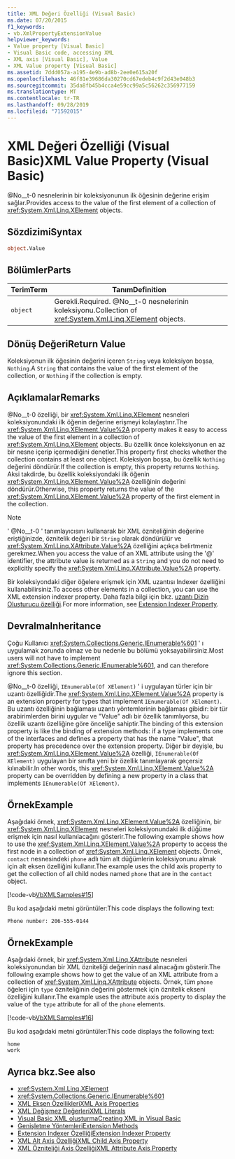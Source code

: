 ```yaml
---
title: XML Değeri Özelliği (Visual Basic)
ms.date: 07/20/2015
f1_keywords:
- vb.XmlPropertyExtensionValue
helpviewer_keywords:
- Value property [Visual Basic]
- Visual Basic code, accessing XML
- XML axis [Visual Basic], Value
- XML Value property [Visual Basic]
ms.assetid: 7ddd057a-a195-4e9b-ad8b-2ee0e615a20f
ms.openlocfilehash: 46f81e39686da30270cd67edeb4c9f2d43e048b3
ms.sourcegitcommit: 35da8fb45b4cca4e59cc99a5c56262c356977159
ms.translationtype: MT
ms.contentlocale: tr-TR
ms.lasthandoff: 09/28/2019
ms.locfileid: "71592015"
---
```

# <a name="xml-value-property-visual-basic"></a><span data-ttu-id="b6985-102">XML Değeri Özelliği (Visual Basic)</span><span class="sxs-lookup"><span data-stu-id="b6985-102">XML Value Property (Visual Basic)</span></span>

<span data-ttu-id="b6985-103">@No__t-0 nesnelerinin bir koleksiyonunun ilk öğesinin değerine erişim sağlar.</span><span class="sxs-lookup"><span data-stu-id="b6985-103">Provides access to the value of the first element of a collection of <xref:System.Xml.Linq.XElement> objects.</span></span>

## <a name="syntax"></a><span data-ttu-id="b6985-104">Sözdizimi</span><span class="sxs-lookup"><span data-stu-id="b6985-104">Syntax</span></span>

```vb
object.Value
```

## <a name="parts"></a><span data-ttu-id="b6985-105">Bölümler</span><span class="sxs-lookup"><span data-stu-id="b6985-105">Parts</span></span>

|<span data-ttu-id="b6985-106">Terim</span><span class="sxs-lookup"><span data-stu-id="b6985-106">Term</span></span>|<span data-ttu-id="b6985-107">Tanım</span><span class="sxs-lookup"><span data-stu-id="b6985-107">Definition</span></span>|  
|---|---|  
|`object`|<span data-ttu-id="b6985-108">Gerekli.</span><span class="sxs-lookup"><span data-stu-id="b6985-108">Required.</span></span> <span data-ttu-id="b6985-109">@No__t-0 nesnelerinin koleksiyonu.</span><span class="sxs-lookup"><span data-stu-id="b6985-109">Collection of <xref:System.Xml.Linq.XElement> objects.</span></span>|  

## <a name="return-value"></a><span data-ttu-id="b6985-110">Dönüş Değeri</span><span class="sxs-lookup"><span data-stu-id="b6985-110">Return Value</span></span>

 <span data-ttu-id="b6985-111">Koleksiyonun ilk öğesinin değerini içeren `String` veya koleksiyon boşsa, `Nothing`.</span><span class="sxs-lookup"><span data-stu-id="b6985-111">A `String` that contains the value of the first element of the collection, or `Nothing` if the collection is empty.</span></span>

## <a name="remarks"></a><span data-ttu-id="b6985-112">Açıklamalar</span><span class="sxs-lookup"><span data-stu-id="b6985-112">Remarks</span></span>

 <span data-ttu-id="b6985-113">@No__t-0 özelliği, bir <xref:System.Xml.Linq.XElement> nesneleri koleksiyonundaki ilk öğenin değerine erişmeyi kolaylaştırır.</span><span class="sxs-lookup"><span data-stu-id="b6985-113">The <xref:System.Xml.Linq.XElement.Value%2A> property makes it easy to access the value of the first element in a collection of <xref:System.Xml.Linq.XElement> objects.</span></span> <span data-ttu-id="b6985-114">Bu özellik önce koleksiyonun en az bir nesne içerip içermediğini denetler.</span><span class="sxs-lookup"><span data-stu-id="b6985-114">This property first checks whether the collection contains at least one object.</span></span> <span data-ttu-id="b6985-115">Koleksiyon boşsa, bu özellik `Nothing` değerini döndürür.</span><span class="sxs-lookup"><span data-stu-id="b6985-115">If the collection is empty, this property returns `Nothing`.</span></span> <span data-ttu-id="b6985-116">Aksi takdirde, bu özellik koleksiyondaki ilk öğenin <xref:System.Xml.Linq.XElement.Value%2A> özelliğinin değerini döndürür.</span><span class="sxs-lookup"><span data-stu-id="b6985-116">Otherwise, this property returns the value of the <xref:System.Xml.Linq.XElement.Value%2A> property of the first element in the collection.</span></span>

> [!NOTE]
> <span data-ttu-id="b6985-117">' @No__t-0 ' tanımlayıcısını kullanarak bir XML özniteliğinin değerine eriştiğinizde, öznitelik değeri bir `String` olarak döndürülür ve <xref:System.Xml.Linq.XAttribute.Value%2A> özelliğini açıkça belirtmeniz gerekmez.</span><span class="sxs-lookup"><span data-stu-id="b6985-117">When you access the value of an XML attribute using the '\@' identifier, the attribute value is returned as a `String` and you do not need to explicitly specify the <xref:System.Xml.Linq.XAttribute.Value%2A> property.</span></span>

 <span data-ttu-id="b6985-118">Bir koleksiyondaki diğer öğelere erişmek için XML uzantısı Indexer özelliğini kullanabilirsiniz.</span><span class="sxs-lookup"><span data-stu-id="b6985-118">To access other elements in a collection, you can use the XML extension indexer property.</span></span> <span data-ttu-id="b6985-119">Daha fazla bilgi için bkz. [uzantı Dizin Oluşturucu özelliği](extension-indexer-property.md).</span><span class="sxs-lookup"><span data-stu-id="b6985-119">For more information, see [Extension Indexer Property](extension-indexer-property.md).</span></span>

## <a name="inheritance"></a><span data-ttu-id="b6985-120">Devralma</span><span class="sxs-lookup"><span data-stu-id="b6985-120">Inheritance</span></span>

 <span data-ttu-id="b6985-121">Çoğu Kullanıcı <xref:System.Collections.Generic.IEnumerable%601> ' ı uygulamak zorunda olmaz ve bu nedenle bu bölümü yoksayabilirsiniz.</span><span class="sxs-lookup"><span data-stu-id="b6985-121">Most users will not have to implement <xref:System.Collections.Generic.IEnumerable%601>, and can therefore ignore this section.</span></span>

 <span data-ttu-id="b6985-122">@No__t-0 özelliği, `IEnumerable(Of XElement)` ' i uygulayan türler için bir uzantı özelliğidir.</span><span class="sxs-lookup"><span data-stu-id="b6985-122">The <xref:System.Xml.Linq.XElement.Value%2A> property is an extension property for types that implement `IEnumerable(Of XElement)`.</span></span> <span data-ttu-id="b6985-123">Bu uzantı özelliğinin bağlaması uzantı yöntemlerinin bağlaması gibidir: bir tür arabirimlerden birini uygular ve "Value" adlı bir özellik tanımlıyorsa, bu özellik uzantı özelliğine göre önceliğe sahiptir.</span><span class="sxs-lookup"><span data-stu-id="b6985-123">The binding of this extension property is like the binding of extension methods: if a type implements one of the interfaces and defines a property that has the name "Value", that property has precedence over the extension property.</span></span> <span data-ttu-id="b6985-124">Diğer bir deyişle, bu <xref:System.Xml.Linq.XElement.Value%2A> özelliği, `IEnumerable(Of XElement)` uygulayan bir sınıfta yeni bir özellik tanımlayarak geçersiz kılınabilir.</span><span class="sxs-lookup"><span data-stu-id="b6985-124">In other words, this <xref:System.Xml.Linq.XElement.Value%2A> property can be overridden by defining a new property in a class that implements `IEnumerable(Of XElement)`.</span></span>

## <a name="example"></a><span data-ttu-id="b6985-125">Örnek</span><span class="sxs-lookup"><span data-stu-id="b6985-125">Example</span></span>

 <span data-ttu-id="b6985-126">Aşağıdaki örnek, <xref:System.Xml.Linq.XElement.Value%2A> özelliğinin, bir <xref:System.Xml.Linq.XElement> nesneleri koleksiyonundaki ilk düğüme erişmek için nasıl kullanılacağını gösterir.</span><span class="sxs-lookup"><span data-stu-id="b6985-126">The following example shows how to use the <xref:System.Xml.Linq.XElement.Value%2A> property to access the first node in a collection of <xref:System.Xml.Linq.XElement> objects.</span></span> <span data-ttu-id="b6985-127">Örnek, `contact` nesnesindeki `phone` adlı tüm alt düğümlerin koleksiyonunu almak için alt eksen özelliğini kullanır.</span><span class="sxs-lookup"><span data-stu-id="b6985-127">The example uses the child axis property to get the collection of all child nodes named `phone` that are in the `contact` object.</span></span>

 [!code-vb[VbXMLSamples#15](~/samples/snippets/visualbasic/VS_Snippets_VBCSharp/VbXMLSamples/VB/XMLSamples7.vb#15)]

 <span data-ttu-id="b6985-128">Bu kod aşağıdaki metni görüntüler:</span><span class="sxs-lookup"><span data-stu-id="b6985-128">This code displays the following text:</span></span>

 `Phone number: 206-555-0144`

## <a name="example"></a><span data-ttu-id="b6985-129">Örnek</span><span class="sxs-lookup"><span data-stu-id="b6985-129">Example</span></span>

 <span data-ttu-id="b6985-130">Aşağıdaki örnek, bir <xref:System.Xml.Linq.XAttribute> nesneleri koleksiyonundan bir XML özniteliği değerinin nasıl alınacağını gösterir.</span><span class="sxs-lookup"><span data-stu-id="b6985-130">The following example shows how to get the value of an XML attribute from a collection of <xref:System.Xml.Linq.XAttribute> objects.</span></span> <span data-ttu-id="b6985-131">Örnek, tüm `phone` öğeleri için `type` özniteliğinin değerini göstermek için öznitelik ekseni özelliğini kullanır.</span><span class="sxs-lookup"><span data-stu-id="b6985-131">The example uses the attribute axis property to display the value of the `type` attribute for all of the `phone` elements.</span></span>

 [!code-vb[VbXMLSamples#16](~/samples/snippets/visualbasic/VS_Snippets_VBCSharp/VbXMLSamples/VB/XMLSamples7.vb#16)]

 <span data-ttu-id="b6985-132">Bu kod aşağıdaki metni görüntüler:</span><span class="sxs-lookup"><span data-stu-id="b6985-132">This code displays the following text:</span></span>

 ```console
 home
 work
```

## <a name="see-also"></a><span data-ttu-id="b6985-133">Ayrıca bkz.</span><span class="sxs-lookup"><span data-stu-id="b6985-133">See also</span></span>

- <xref:System.Xml.Linq.XElement>
- <xref:System.Collections.Generic.IEnumerable%601>
- [<span data-ttu-id="b6985-134">XML Eksen Özellikleri</span><span class="sxs-lookup"><span data-stu-id="b6985-134">XML Axis Properties</span></span>](index.md)
- [<span data-ttu-id="b6985-135">XML Değişmez Değerleri</span><span class="sxs-lookup"><span data-stu-id="b6985-135">XML Literals</span></span>](../xml-literals/index.md)
- [<span data-ttu-id="b6985-136">Visual Basic XML oluşturma</span><span class="sxs-lookup"><span data-stu-id="b6985-136">Creating XML in Visual Basic</span></span>](../../programming-guide/language-features/xml/creating-xml.md)
- [<span data-ttu-id="b6985-137">Genişletme Yöntemleri</span><span class="sxs-lookup"><span data-stu-id="b6985-137">Extension Methods</span></span>](../../programming-guide/language-features/procedures/extension-methods.md)
- [<span data-ttu-id="b6985-138">Extension Indexer Özelliği</span><span class="sxs-lookup"><span data-stu-id="b6985-138">Extension Indexer Property</span></span>](extension-indexer-property.md)
- [<span data-ttu-id="b6985-139">XML Alt Axis Özelliği</span><span class="sxs-lookup"><span data-stu-id="b6985-139">XML Child Axis Property</span></span>](xml-child-axis-property.md)
- [<span data-ttu-id="b6985-140">XML Özniteliği Axis Özelliği</span><span class="sxs-lookup"><span data-stu-id="b6985-140">XML Attribute Axis Property</span></span>](xml-attribute-axis-property.md)

